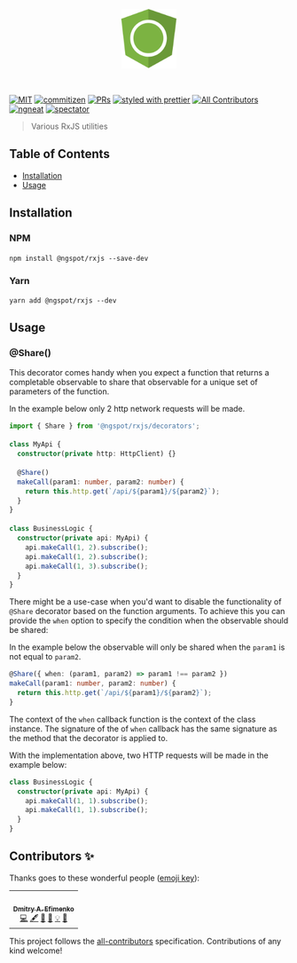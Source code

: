 <p align="center">
 <img width="20%" height="20%" src="https://github.com/ngspot/rxjs/raw/master/logo.svg?sanitize=true">
</p>

<br />

[![MIT](https://img.shields.io/packagist/l/doctrine/orm.svg?style=flat-square)]()
[![commitizen](https://img.shields.io/badge/commitizen-friendly-brightgreen.svg?style=flat-square)]()
[![PRs](https://img.shields.io/badge/PRs-welcome-brightgreen.svg?style=flat-square)]()
[![styled with prettier](https://img.shields.io/badge/styled_with-prettier-ff69b4.svg?style=flat-square)](https://github.com/prettier/prettier)
[![All Contributors](https://img.shields.io/badge/all_contributors-0-orange.svg?style=flat-square)](#contributors-)
[![ngneat](https://img.shields.io/badge/@-ngneat-383636?style=flat-square&labelColor=8f68d4)](https://github.com/ngneat/)
[![spectator](https://img.shields.io/badge/tested%20with-spectator-2196F3.svg?style=flat-square)]()

> Various RxJS utilities

## Table of Contents

- [Installation](#installation)
- [Usage](#usage)

## Installation

### NPM

`npm install @ngspot/rxjs --save-dev`

### Yarn

`yarn add @ngspot/rxjs --dev`

## Usage

### @Share()

This decorator comes handy when you expect a function that returns a completable observable to share that observable for a unique set of parameters of the function.

In the example below only 2 http network requests will be made.

```ts
import { Share } from '@ngspot/rxjs/decorators';

class MyApi {
  constructor(private http: HttpClient) {}

  @Share()
  makeCall(param1: number, param2: number) {
    return this.http.get(`/api/${param1}/${param2}`);
  }
}

class BusinessLogic {
  constructor(private api: MyApi) {
    api.makeCall(1, 2).subscribe();
    api.makeCall(1, 2).subscribe();
    api.makeCall(1, 3).subscribe();
  }
}
```

There might be a use-case when you'd want to disable the functionality of `@Share` decorator based on the function arguments.
To achieve this you can provide the `when` option to specify the condition when the observable should be shared:

In the example below the observable will only be shared when the `param1` is not equal to `param2`.

```ts
@Share({ when: (param1, param2) => param1 !== param2 })
makeCall(param1: number, param2: number) {
  return this.http.get(`/api/${param1}/${param2}`);
}
```
The context of the `when` callback function is the context of the class instance. The signature of the of `when` callback has the same signature as the method that the decorator is applied to.

With the implementation above, two HTTP requests will be made in the example below:
```ts
class BusinessLogic {
  constructor(private api: MyApi) {
    api.makeCall(1, 1).subscribe();
    api.makeCall(1, 1).subscribe();
  }
}
```


## Contributors ✨

Thanks goes to these wonderful people ([emoji key](https://allcontributors.org/docs/en/emoji-key)):

<!-- ALL-CONTRIBUTORS-LIST:START - Do not remove or modify this section -->
<!-- prettier-ignore-start -->
<!-- markdownlint-disable -->
<table>
  <tr>
    <td align="center"><a href="https://github.com/DmitryEfimenko/"><img src="https://avatars0.githubusercontent.com/u/2098175?v=4" width="100px;" alt=""/><br /><sub><b>Dmitry A. Efimenko</b></sub></a><br /><a href="https://github.com/@ngspot/rxjs/commits?author=DmitryEfimenko" title="Code">💻</a> <a href="#content-DmitryEfimenko" title="Content">🖋</a> <a href="#design-DmitryEfimenko" title="Design">🎨</a> <a href="https://github.com/@ngspot/rxjs/commits?author=DmitryEfimenko" title="Documentation">📖</a> <a href="#example-DmitryEfimenko" title="Examples">💡</a> <a href="#ideas-DmitryEfimenko" title="Ideas, Planning, & Feedback">🤔</a></td>
  </tr>
</table>

<!-- markdownlint-enable -->
<!-- prettier-ignore-end -->
<!-- ALL-CONTRIBUTORS-LIST:END -->

This project follows the [all-contributors](https://github.com/all-contributors/all-contributors) specification. Contributions of any kind welcome!
